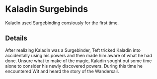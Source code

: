 # Kaladin Surgebinds
Kaladin used Surgebinding consiously for the first time.

## Details
After realizing Kaladin was a Surgebinder, Teft tricked Kaladin into accidentally using his powers and then made him aware of what he had done. Unsure what to make of the magic, Kaladin sought out some time alone to consider his newly discovered powers. During this time he encountered Wit and heard the story of the Wandersail.
